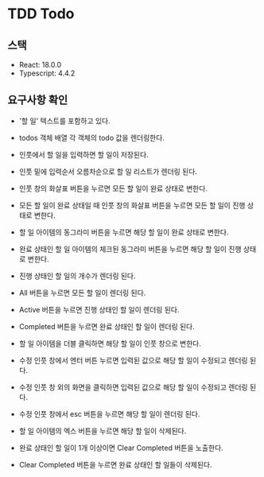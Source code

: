 # TDD Todo

## 스택

- React: 18.0.0
- Typescript: 4.4.2

## 요구사항 확인

- '할 일' 텍스트를 포함하고 있다.
- todos 객체 배열 각 객체의 todo 값을 렌더링한다.

- 인풋에서 할 일을 입력하면 할 일이 저장된다.

- 인풋 밑에 입력순서 오름차순으로 할 일 리스트가 렌더링 된다.
- 인풋 창의 화살표 버튼을 누르면 모든 할 일이 완료 상태로 변한다.
- 모든 할 일이 완료 상태일 때 인풋 창의 화살표 버튼을 누르면 모든 할 일이 진행 상태로 변한다.
- 할 일 아이템의 동그라미 버튼을 누르면 해당 할 일이 완료 상태로 변한다.
- 완료 상태인 할 일 아이템의 체크된 동그라미 버튼을 누르면 해당 할 일이 진행 상태로 변한다.
- 진행 상태인 할 일의 개수가 렌더링 된다.
- All 버튼을 누르면 모든 할 일이 렌더링 된다.
- Active 버튼을 누르면 진행 상태인 할 일이 렌더링 된다.
- Completed 버튼을 누르면 완료 상태인 할 일이 렌더링 된다.

- 할 일 아이템을 더블 클릭하면 해당 할 일이 인풋 창으로 변한다.
- 수정 인풋 창에서 엔터 버튼 누르면 입력된 값으로 해당 할 일이 수정되고 렌더링 된다.
- 수정 인풋 창 외의 화면을 클릭하면 입력된 값으로 해당 할 일이 수정되고 렌더링 된다.
- 수정 인풋 창에서 esc 버튼을 누르면 해당 할 일이 렌더링 된다.

- 할 일 아이템의 엑스 버튼을 누르면 해당 할 일이 삭제된다.
- 완료 상태인 할 일이 1개 이상이면 Clear Completed 버튼을 노출한다.
- Clear Completed 버튼을 누르면 완료 상태인 할 일들이 삭제된다.
